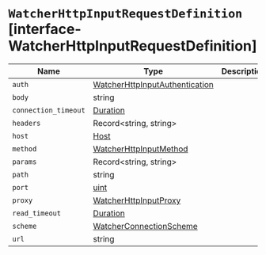 # `WatcherHttpInputRequestDefinition` [interface-WatcherHttpInputRequestDefinition]

| Name | Type | Description |
| - | - | - |
| `auth` | [WatcherHttpInputAuthentication](./WatcherHttpInputAuthentication.md) | &nbsp; |
| `body` | string | &nbsp; |
| `connection_timeout` | [Duration](./Duration.md) | &nbsp; |
| `headers` | Record<string, string> | &nbsp; |
| `host` | [Host](./Host.md) | &nbsp; |
| `method` | [WatcherHttpInputMethod](./WatcherHttpInputMethod.md) | &nbsp; |
| `params` | Record<string, string> | &nbsp; |
| `path` | string | &nbsp; |
| `port` | [uint](./uint.md) | &nbsp; |
| `proxy` | [WatcherHttpInputProxy](./WatcherHttpInputProxy.md) | &nbsp; |
| `read_timeout` | [Duration](./Duration.md) | &nbsp; |
| `scheme` | [WatcherConnectionScheme](./WatcherConnectionScheme.md) | &nbsp; |
| `url` | string | &nbsp; |
